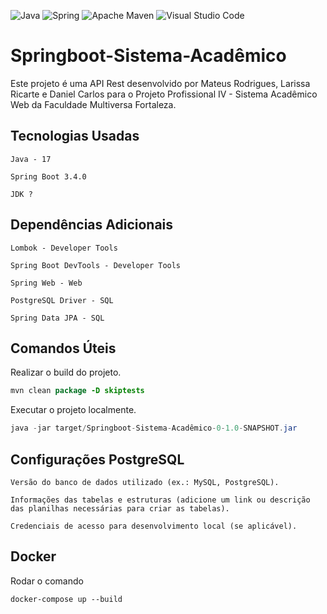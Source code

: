 
![Java](https://img.shields.io/badge/java-%23ED8B00.svg?style=for-the-badge&logo=openjdk&logoColor=white)
![Spring](https://img.shields.io/badge/spring-%236DB33F.svg?style=for-the-badge&logo=spring&logoColor=white)
![Apache Maven](https://img.shields.io/badge/Apache%20Maven-C71A36?style=for-the-badge&logo=Apache%20Maven&logoColor=white)
![Visual Studio Code](https://img.shields.io/badge/Visual%20Studio%20Code-0078d7.svg?style=for-the-badge&logo=visual-studio-code&logoColor=white)

# Springboot-Sistema-Acadêmico

Este projeto é uma API Rest desenvolvido por Mateus Rodrigues, Larissa Ricarte e Daniel Carlos para o Projeto Profissional IV - Sistema Acadêmico Web da Faculdade Multiversa Fortaleza.

## Tecnologias Usadas

~~~
Java - 17
~~~

~~~
Spring Boot 3.4.0
~~~

~~~
JDK ?
~~~
## Dependências Adicionais

~~~
Lombok - Developer Tools
~~~

~~~
Spring Boot DevTools - Developer Tools
~~~

~~~
Spring Web - Web
~~~

~~~
PostgreSQL Driver - SQL
~~~

~~~
Spring Data JPA - SQL
~~~

## Comandos Úteis

Realizar o build do projeto.
~~~ java
mvn clean package -D skiptests
~~~

Executar o projeto localmente.
~~~ java
java -jar target/Springboot-Sistema-Acadêmico-0-1.0-SNAPSHOT.jar
~~~

## Configurações PostgreSQL


~~~
Versão do banco de dados utilizado (ex.: MySQL, PostgreSQL).
~~~

~~~ 
Informações das tabelas e estruturas (adicione um link ou descrição das planilhas necessárias para criar as tabelas).
~~~

~~~ 
Credenciais de acesso para desenvolvimento local (se aplicável).
~~~

## Docker
Rodar o comando

```
docker-compose up --build
```